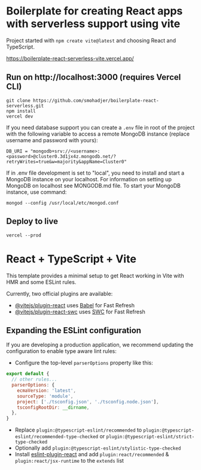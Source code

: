 # Boilerplate for creating React apps with serverless support using vite

Project started with `npm create vite@latest` and choosing React and TypeScript.

https://boilerplate-react-serverless-vite.vercel.app/

## Run on http://localhost:3000 (requires Vercel CLI)
````
git clone https://github.com/smohadjer/boilerplate-react-serverless.git
npm install
vercel dev
````

If you need database support you can create a `.env` file in root of the project with the following variable to access a remote MongoDB instance (replace username and password with yours):
````
DB_URI = "mongodb+srv://<username>:<password>@cluster0.3d1jx4z.mongodb.net/?retryWrites=true&w=majority&appName=Cluster0"
````

If in .env file development is set to "local", you need to install and start a MongoDB instance on your localhost. For information on setting up MongoDB on localhost see MONGODB.md file. To start your MongoDB instance, use command:
````
mongod --config /usr/local/etc/mongod.conf
````

## Deploy to live
````
vercel --prod
````


# React + TypeScript + Vite

This template provides a minimal setup to get React working in Vite with HMR and some ESLint rules.

Currently, two official plugins are available:

- [@vitejs/plugin-react](https://github.com/vitejs/vite-plugin-react/blob/main/packages/plugin-react/README.md) uses [Babel](https://babeljs.io/) for Fast Refresh
- [@vitejs/plugin-react-swc](https://github.com/vitejs/vite-plugin-react-swc) uses [SWC](https://swc.rs/) for Fast Refresh

## Expanding the ESLint configuration

If you are developing a production application, we recommend updating the configuration to enable type aware lint rules:

- Configure the top-level `parserOptions` property like this:

```js
export default {
  // other rules...
  parserOptions: {
    ecmaVersion: 'latest',
    sourceType: 'module',
    project: ['./tsconfig.json', './tsconfig.node.json'],
    tsconfigRootDir: __dirname,
  },
}
```

- Replace `plugin:@typescript-eslint/recommended` to `plugin:@typescript-eslint/recommended-type-checked` or `plugin:@typescript-eslint/strict-type-checked`
- Optionally add `plugin:@typescript-eslint/stylistic-type-checked`
- Install [eslint-plugin-react](https://github.com/jsx-eslint/eslint-plugin-react) and add `plugin:react/recommended` & `plugin:react/jsx-runtime` to the `extends` list
